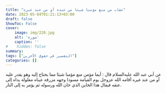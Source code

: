 ```yaml
---
title: "عقاب من منع مؤمنا شيئا من عنده أو من عند غيره"
date: 2023-05-04T01:21:13+03:00
draft: false
ShowToc: False
cover:
    image: img/220.jpg
    alt: 'صورة'
    caption: ''
#    hidden: false
summary: 
tags: ["التقصير في حقوق الآخرين"]
categories: []
---
```

عن أبي عبد الله عليه‌السلام قال : أيما مؤمن منع مؤمنا شيئا مما
يحتاج إليه وهو يقدر عليه أو من عند غيره أقامه الله عزوجل يوم القيامة
مسودا وجهه مزرقة عيناه مغلولة يداه إلى عنقه فيقال هذا الخاين الذي
خان الله ورسوله ثم يؤمر به إلى النار.

